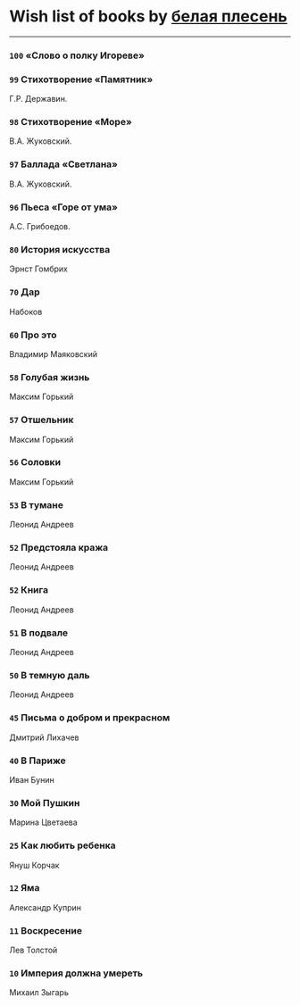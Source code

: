 # Wish list of books by [белая плесень](https://plus.google.com/104448632954411726505)
---

### `100` «Слово о полку Игореве»

### `99` Стихотворение «Памятник»
Г.Р. Державин.

### `98` Стихотворение «Море»
В.А. Жуковский.

### `97` Баллада «Светлана»
В.А. Жуковский.

### `96` Пьеса «Горе от ума»
А.С. Грибоедов.

### `80` История искусства
Эрнст Гомбрих

### `70` Дар
Набоков

### `60` Про это
Владимир Маяковский

### `58` Голубая жизнь
Максим Горький

### `57` Отшельник
Максим Горький

### `56` Соловки
Максим Горький

### `53` В тумане
Леонид Андреев

### `52` Предстояла кража
Леонид Андреев

### `52` Книга
Леонид Андреев

### `51` В подвале
Леонид Андреев

### `50` В темную даль
Леонид Андреев

### `45` Письма о добром и прекрасном
Дмитрий Лихачев

### `40` В Париже
Иван Бунин

### `30` Мой Пушкин
Марина Цветаева

### `25` Как любить ребенка
Януш Корчак

### `12` Яма
Александр Куприн

### `11` Воскресение
Лев Толстой

### `10` Империя должна умереть
Михаил Зыгарь

